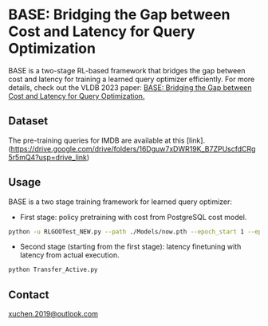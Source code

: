 # BASE: Bridging the Gap between Cost and Latency for Query Optimization

BASE is a two-stage RL-based framework that bridges the gap between cost and latency for training a learned query optimizer efficiently. For more details, check out the VLDB 2023 paper: [BASE: Bridging the Gap between Cost and Latency for Query Optimization.](https://www.vldb.org/pvldb/vol16/p1958-chen.pdf)

## Dataset

The pre-training queries for IMDB are available at this [link].(https://drive.google.com/drive/folders/16Dguw7xDWR19K_B7ZPUscfdCRg5r5mQ4?usp=drive_link)

## Usage

BASE is a two stage training framework for learned query optimizer:  

* First stage: policy pretraining with cost from PostgreSQL cost model.

```bash
python -u RLGOOTest_NEW.py --path ./Models/now.pth --epoch_start 1 --epoch_end 100 --epsilon_decay 0.95 --epsilon_end 0.02 --capacity 60000 --batch_size 512 --sync_batch_size 50 --steps_per_epoch 1000 --max_lr 0.0008 --learning_rate 0.0003 > log_NEW.txt 2>&1
```

* Second stage (starting from the first stage): latency finetuning with latency from actual execution. 

```bash
python Transfer_Active.py
```



## Contact

xuchen.2019@outlook.com

